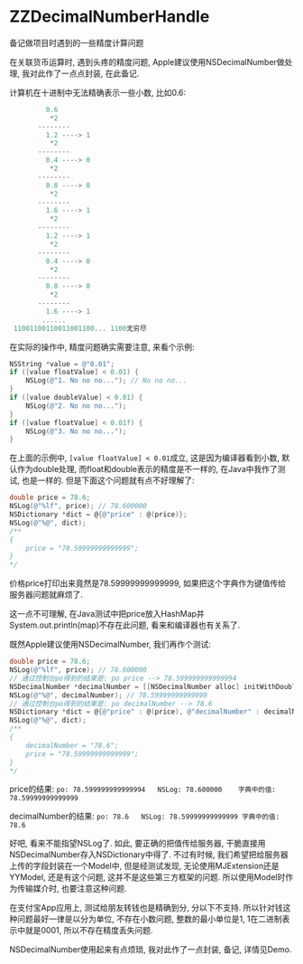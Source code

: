 # ZZDecimalNumberHandle
备记做项目时遇到的一些精度计算问题

在关联货币运算时, 遇到头疼的精度问题, Apple建议使用NSDecimalNumber做处理, 我对此作了一点点封装, 在此备记.

计算机在十进制中无法精确表示一些小数, 比如0.6:

```objective-c
         0.6
          *2
       --------
         1.2 ----> 1
          *2
       --------
         0.4 ----> 0
          *2
       --------
         0.8 ----> 0
          *2
       --------
         1.6 ----> 1
          *2
       --------
         1.2 ----> 1
          *2
       --------
         0.4 ----> 0
          *2
       --------
         0.8 ----> 0
          *2
       --------
         1.6 ----> 1
        ......
 11001100110011001100... 1100无穷尽
```

在实际的操作中, 精度问题确实需要注意, 来看个示例:

```objective-c
NSString *value = @"0.01";
if ([value floatValue] < 0.01) {
    NSLog(@"1. No no no..."); // No no no...
}
if ([value doubleValue] < 0.01) {
    NSLog(@"2. No no no...");
}
if ([value floatValue] < 0.01f) {
    NSLog(@"3. No no no...");
}
```

在上面的示例中, `[value floatValue] < 0.01`成立, 这是因为编译器看到小数, 默认作为double处理, 而float和double表示的精度是不一样的, 在Java中我作了测试, 也是一样的. 但是下面这个问题就有点不好理解了:

```objective-c
double price = 78.6;
NSLog(@"%lf", price); // 78.600000
NSDictionary *dict = @{@"price" : @(price)};
NSLog(@"%@", dict);
/**
{
    price = "78.59999999999999";
}
*/
```

价格price打印出来竟然是78.59999999999999, 如果把这个字典作为键值传给服务器问题就麻烦了.

这一点不可理解, 在Java测试中把price放入HashMap并System.out.println(map)不存在此问题, 看来和编译器也有关系了. 



 既然Apple建议使用NSDecimalNumber, 我们再作个测试:

```objective-c
double price = 78.6;
NSLog(@"%lf", price); // 78.600000
// 通过控制台po得到的结果是: po price --> 78.599999999999994
NSDecimalNumber *decimalNumber = [[NSDecimalNumber alloc] initWithDouble:price];
NSLog(@"%@", decimalNumber); // 78.59999999999999
// 通过控制台po得到的结果是: po decimalNumber --> 78.6
NSDictionary *dict = @{@"price" : @(price), @"decimalNumber" : decimalNumber};
NSLog(@"%@", dict);
/**
{
    decimalNumber = "78.6";
    price = "78.59999999999999";
}
*/
```

price的结果: `po: 78.599999999999994   NSLog: 78.600000    字典中的值: 78.59999999999999`

decimalNumber的结果: `po: 78.6   NSLog: 78.59999999999999 字典中的值: 78.6`

好吧, 看来不能指望NSLog了. 如此, 要正确的把值传给服务器, 干脆直接用NSDecimalNumber存入NSDictionary中得了.  不过有时候, 我们希望把给服务器上传的字段封装在一个Model中, 但是经测试发现, 无论使用MJExtension还是YYModel, 还是有这个问题, 这并不是这些第三方框架的问题. 所以使用Model时作为传输媒介时, 也要注意这种问题. 

在支付宝App应用上, 测试给朋友转钱也是精确到分, 分以下不支持. 所以针对钱这种问题最好一律是以分为单位, 不存在小数问题, 整数的最小单位是1, 1在二进制表示中就是0001, 所以不存在精度丢失问题. 

NSDecimalNumber使用起来有点烦琐, 我对此作了一点封装, 备记, 详情见Demo.





